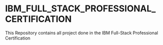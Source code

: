 # IBM_FULL_STACK_PROFESSIONAL_CERTIFICATION
This Repository contains all project done in the IBM Full-Stack Professional Certification
